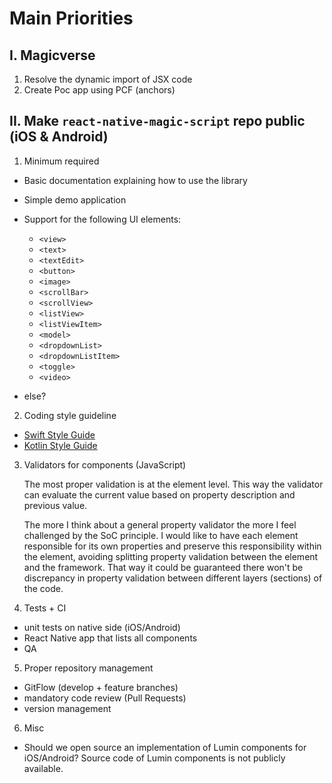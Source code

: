 # Main Priorities

## I. Magicverse
1. Resolve the dynamic import of JSX code
2. Create Poc app using PCF (anchors)

## II. Make `react-native-magic-script` repo public (iOS & Android)
1. Minimum required
- Basic documentation explaining how to use the library
- Simple demo application
- Support for the following UI elements:
    - `<view>`
    - `<text>`
    - `<textEdit>`
    - `<button>`
    - `<image>`
    - `<scrollBar>`
    - `<scrollView>`
    - `<listView>`
    - `<listViewItem>`
    - `<model>`
    - `<dropdownList>`
    - `<dropdownListItem>`
    - `<toggle>`
    - `<video>`

- else?

2. Coding style guideline
- [Swift Style Guide](docs/swift_style_guide.md)
- [Kotlin Style Guide](docs/kotlin_style_guide.md)
3. Validators for components (JavaScript)

    The most proper validation is at the element level. This way the validator can evaluate the current value based on property description and previous value.

    The more I think about a general property validator the more I feel challenged by the SoC principle. I would like to have each element responsible for its own properties and preserve this responsibility within the element, avoiding splitting property validation between the element and the framework. That way it could be guaranteed there won't be discrepancy in property validation between different layers (sections) of the code.

4. Tests + CI
- unit tests on native side (iOS/Android)
- React Native app that lists all components
- QA
5. Proper repository management
- GitFlow (develop + feature branches)
- mandatory code review (Pull Requests)
- version management
6. Misc
- Should we open source an implementation of Lumin components for iOS/Android? Source code of Lumin components is not publicly available.
